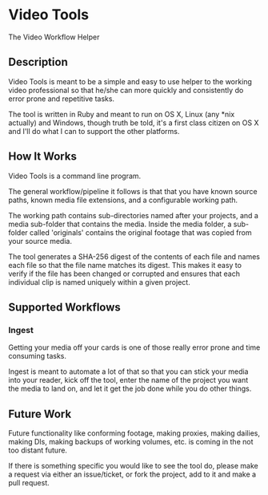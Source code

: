 # Video Tools
The Video Workflow Helper

## Description
Video Tools is meant to be a simple and easy to use helper to the working video
professional so that he/she can more quickly and consistently do error prone
and repetitive tasks.

The tool is written in Ruby and meant to run on OS X, Linux (any *nix actually)
and Windows, though truth be told, it's a first class citizen on OS X and I'll
do what I can to support the other platforms.

## How It Works

Video Tools is a command line program.

The general workflow/pipeline it follows is that that you have known source paths,
known media file extensions, and a configurable working path.

The working path contains sub-directories named after your projects, and a media
sub-folder that contains the media.  Inside the media folder, a sub-folder called
'originals' contains the original footage that was copied from your source media.

The tool generates a SHA-256 digest of the contents of each file and names each
file so that the file name matches its digest. This makes it easy to verify if
the file has been changed or corrupted and ensures that each individual clip is
named uniquely within a given project.

## Supported Workflows

### Ingest

Getting your media off your cards is one of those really error prone and time
consuming tasks.

Ingest is meant to automate a lot of that so that you can stick your media into
your reader, kick off the tool, enter the name of the project you want the media
to land on, and let it get the job done while you do other things.

## Future Work

Future functionality like conforming footage, making proxies, making dailies,
making DIs, making backups of working volumes, etc. is coming in the not too
distant future.

If there is something specific you would like to see the tool do, please make
a request via either an issue/ticket, or fork the project, add to it and make a
pull request.
